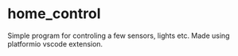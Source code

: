 # home_control
Simple program for controling a few sensors, lights etc. 
Made using platformio vscode extension.
